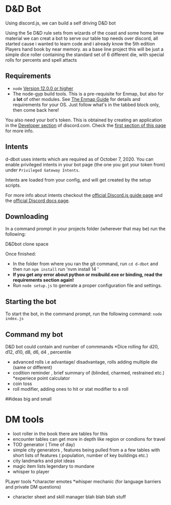 # D&D Bot

Using discord.js, we  can build a self driving D&D bot 

Using the 5e D&D rule sets from wizards of the coast and some home brew material
we can creat a bot to serve our table top needs over discord, all started cause i wanted to learn code and i already know the 5th edition Players hand book by near memory.
as a base line project this will be just a simple dice roller containing the standard set of 6 different die, with special rolls for percents and spell attacts  


## Requirements

- `node` [Version 12.0.0 or higher](https://nodejs.org)
- The node-gyp build tools. This is a pre-requisite for Enmap, but also for a **lot** of other modules. See [The Enmap Guide](https://enmap.evie.codes/install#pre-requisites) for details and requirements for your OS. Just follow what's in the tabbed block only, then come back here!

You also need your bot's token. This is obtained by creating an application in
the [Developer section](https://discord.com/developers) of discord.com. Check the [first section of this page](https://anidiots.guide/getting-started/the-long-version.html) 
for more info.

## Intents

d-dbot uses intents which are required as of October 7, 2020. 
You can enable privileged intents in your bot page 
(the one you got your token from) under `Privileged Gateway Intents`.



Intents are loaded from your config, and will get created by the setup scripts.

For more info about intents checkout the [official Discord.js guide page](https://discordjs.guide/popular-topics/intents.html) and the [official Discord docs page](https://discord.com/developers/docs/topics/gateway#gateway-intents).
## Downloading

In a command prompt in your projects folder (wherever that may be) run the following:

D&Dbot clone space

Once finished: 

- In the folder from where you ran the git command, run `cd d-dbot` and then run `npm install`    run 'nvm install 14 ' 
- **If you get any error about python or msibuild.exe or binding, read the requirements section again!**
- Run `node setup.js` to generate a proper configuration file and settings.

## Starting the bot

To start the bot, in the command prompt, run the following command:
`node index.js`

## Command my bot
D&D bot could contain and number of commmands 
*Dice rolling for d20, d12, d10, d8, d6, d4 , percentile
* advanced rolls i.e advantage/ disadvantage, rolls adding multiple die (same or different)
* codition reminder , brief summary of (blinded, charmed, restrained etc.)
*experiece point calculator
* coin toss
* roll modifier, adding ones to hit or stat modifier to a roll


##ideas big and small

# DM tools 
* loot roller in the book there are tables for this
* encounter tables can get more in depth like region or condions for travel 
* TOD generator ( Time of day)
* simple city generators , features being pulled from a a few tables with  short lists of features ( population, number of key buildings etc.)
* city landmarks and plot ideas
* magic item lists legendary to mundane
* whisper to player


PLayer tools 
*character emotes
*whisper mechanic (for language barriers and private DM questions)
* character sheet and skill manager 
blah blah blah stuff